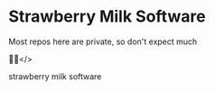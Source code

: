 <h1>Strawberry Milk Software</h1>

Most repos here are private, so don't expect much

🍓🥛</>

strawberry milk software
